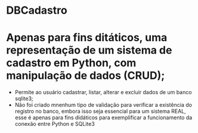 # DBCadastro

# Apenas para fins ditáticos, uma representação de um sistema de cadastro em Python, com manipulação de dados (CRUD);
* Permite ao usuário cadastrar, listar, alterar e excluir dados de um banco sqlite3;
* Não foi criado mnenhum tipo de validação para verificar a existência do registro no banco, embora isso seja essencial para um sistema REAL, esse é apenas para fins didáticos para exemplificar a funcionamento da conexão entre Python e SQLite3
